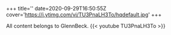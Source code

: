 +++
title=''
date=2020-09-29T16:50:55Z
cover='https://i.ytimg.com/vi/TU3PnaLH3To/hqdefault.jpg'
+++

All content belongs to GlennBeck.
{{< youtube TU3PnaLH3To >}}
